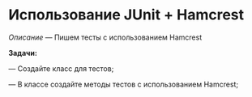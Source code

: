 ﻿# Использование JUnit + Hamcrest

*Описание* — Пишем тесты с использованием Hamcrest



<b>Задачи: </b>

— Создайте класс для тестов;

— В классе создайте методы тестов с использованием Hamcrest;

